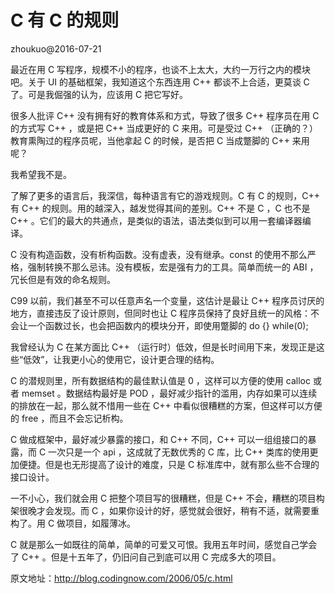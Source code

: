 # C 有 C 的规则

zhoukuo@2016-07-21

最近在用 C 写程序，规模不小的程序，也谈不上太大，大约一万行之内的模块吧。<!-- more -->关于 UI 的基础框架，我知道这个东西连用 C++ 都谈不上合适，更莫谈 C 了。可是我倔强的认为，应该用 C 把它写好。


很多人批评 C++ 没有拥有好的教育体系和方式，导致了很多 C++ 程序员在用 C 的方式写 C++ ，或是把 C++ 当成更好的 C 来用。可是受过 C++ （正确的？）教育熏陶过的程序员呢，当他拿起 C 的时候，是否把 C 当成蹩脚的 C++ 来用呢？

我希望我不是。

了解了更多的语言后，我深信，每种语言有它的游戏规则。C 有 C 的规则，C++ 有 C++ 的规则。用的越深入，越发觉得其间的差别。C++ 不是 C ，C 也不是 C++ 。它们的最大的共通点，是类似的语法，语法类似到可以用一套编译器编译。

C 没有构造函数，没有析构函数。没有虚表，没有继承。const 的使用不那么严格，强制转换不那么忌讳。没有模板，宏是强有力的工具。简单而统一的 ABI ，冗长但是有效的命名规则。

C99 以前，我们甚至不可以任意声名一个变量，这估计是最让 C++ 程序员讨厌的地方，直接违反了设计原则，但同时也让 C 程序员保持了良好且统一的风格：不会让一个函数过长，也会把函数内的模块分开，即使用蹩脚的 do {} while(0);

我曾经认为 C 在某方面比 C++ （运行时）低效，但是长时间用下来，发现正是这些“低效”，让我更小心的使用它，设计更合理的结构。

C 的潜规则里，所有数据结构的最佳默认值是 0 ，这样可以方便的使用 calloc 或者 memset 。数据结构最好是 POD ，最好减少指针的滥用，内存如果可以连续的排放在一起，那么就不惜用一些在 C++ 中看似很糟糕的方案，但这样可以方便的 free ，而且不会忘记析构。

C 做成框架中，最好减少暴露的接口，和 C++ 不同，C++ 可以一组组接口的暴露，而 C 一次只是一个 api ，这成就了无数优秀的 C 库，比 C++ 类库的使用更加便捷。但是也无形提高了设计的难度，只是 C 标准库中，就有那么些不合理的接口设计。

一不小心，我们就会用 C 把整个项目写的很糟糕，但是 C++ 不会，糟糕的项目构架很晚才会发现。而 C ，如果你设计的好，感觉就会很好，稍有不适，就需要重构了。用 C 做项目，如履薄冰。

C 就是那么一如既往的简单，简单的可爱又可恨。我用五年时间，感觉自己学会了 C++ 。但是十五年了，仍旧问自己到底可以用 C 完成多大的项目。


原文地址：http://blog.codingnow.com/2006/05/c.html